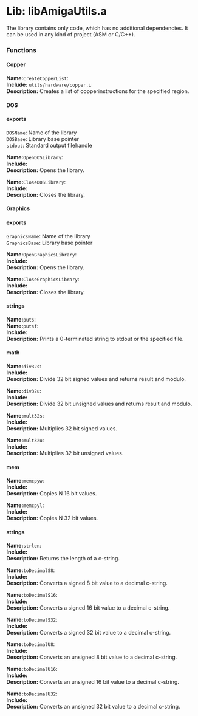 # Lib: libAmigaUtils.a

The library contains only code, which has no additional dependencies. It can be used in any kind of project (ASM or C/C++).

### Functions

#### Copper

**Name:**`CreateCopperList`:<br>
**Include:** `utils/hardware/copper.i`<br>
**Description:** Creates a list of copperinstructions for the specified region.<br>

#### DOS

#### exports<br>
`DOSName`: Name of the library<br>
`DOSBase`: Library base pointer<br>
`stdout`: Standard output filehandle<br>

**Name:**`OpenDOSLibrary`:<br>
**Include:** <br>
**Description:** Opens the library.<br>

**Name:**`CloseDOSLibrary`:<br>
**Include:** <br>
**Description:** Closes the library.<br>

#### Graphics

#### exports<br>
`GraphicsName`: Name of the library<br>
`GraphicsBase`: Library base pointer<br>

**Name:**`OpenGraphicsLibrary`:<br>
**Include:** <br>
**Description:** Opens the library.<br>

**Name:**`CloseGraphicsLibrary`:<br>
**Include:** <br>
**Description:** Closes the library.<br>

#### strings

**Name:**`puts`:<br>
**Name:**`putsf`:<br>
**Include:** <br>
**Description:** Prints a 0-terminated string to stdout or the specified file.

#### math

**Name:**`div32s`:<br>
**Include:** <br>
**Description:** Divide 32 bit signed values and returns result and modulo.

**Name:**`div32u`:<br>
**Include:** <br>
**Description:** Divide 32 bit unsigned values and returns result and modulo.

**Name:**`mult32s`:<br>
**Include:** <br>
**Description:** Multiplies 32 bit signed values.

**Name:**`mult32u`:<br>
**Include:** <br>
**Description:** Multiplies 32 bit unsigned values.

#### mem

**Name:**`memcpyw`:<br>
**Include:** <br>
**Description:** Copies N 16 bit values.

**Name:**`memcpyl`:<br>
**Include:** <br>
**Description:** Copies N 32 bit values.

#### strings

**Name:**`strlen`:<br>
**Include:** <br>
**Description:** Returns the length of a c-string.

**Name:**`toDecimalS8`:<br>
**Include:** <br>
**Description:** Converts a signed 8 bit value to a decimal c-string.

**Name:**`toDecimalS16`:<br>
**Include:** <br>
**Description:** Converts a signed 16 bit value to a decimal c-string.

**Name:**`toDecimalS32`:<br>
**Include:** <br>
**Description:** Converts a signed 32 bit value to a decimal c-string.

**Name:**`toDecimalU8`:<br>
**Include:** <br>
**Description:** Converts an unsigned 8 bit value to a decimal c-string.

**Name:**`toDecimalU16`:<br>
**Include:** <br>
**Description:** Converts an unsigned 16 bit value to a decimal c-string.

**Name:**`toDecimalU32`:<br>
**Include:** <br>
**Description:** Converts an unsigned 32 bit value to a decimal c-string.
